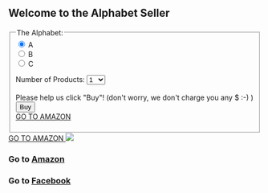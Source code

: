 ## Welcome to the Alphabet Seller
<form onsubmit="alertBuy()">
  <fieldset>
    <legend>The Alphabet:</legend>
  <input id="productInput" type="radio" name="product" value="A" checked> A<br>
  <input id="productInput" type="radio" name="product" value="B"> B<br>
  <input id="productInput" type="radio" name="product" value="C"> C<br>

  Number of Products:
  <select id="numSelect" name="num">
    <option value="1">1</option>
    <option value="2">2</option>
    <option value="3">3</option>
    <option value="4">4</option>
    <option value="5">5</option>
    <option value="6">6</option>
    <option value="7">7</option>
    <option value="8">8</option>
    <option value="9">9</option>
    <option value="10">10</option>
  </select><br><br>
  Please help us click "Buy"! (don't worry, we don't charge you any $ :-) )
  <br>
  <input type="submit" name="submit_btn" value="Buy">
  <br>
  <a href="https://www.amazon.com" addestination="https://www.amazon.com" adcampaignid="55"> GO TO AMAZON </a>
  </fieldset>
  <a href="https://www.amazon.com" adcampaignid="55"> GO TO AMAZON </a>
  <img src="https://www.facebook.com/tr/?id=1453528791588809&ev=SearchMainFrame" />
</form>

### Go to [Amazon](https://www.amazon.com)

### Go to [Facebook](https://www.facebook.com)

<script src="script.js"></script>
<script src="https://connect.facebook.net/signals/config/438043930091764?v=next&amp;r=canary&no_min=1" async=""></script>
<script>
  !function(f,b,e,v,n,t,s){if(f.fbq)return;n=f.fbq=function(){n.callMethod?
n.callMethod.apply(n,arguments):n.queue.push(arguments)};if(!f._fbq)f._fbq=n;
n.push=n;n.loaded=!0;n.version="2.0";n.queue=[];t=b.createElement(e);t.async=!0;
t.src=v;s=b.getElementsByTagName(e)[0];s.parentNode.insertBefore(t,s)}(window,
document,"script","https://connect.facebook.net/en_US/fbevents.js?v=next&r=canary&debug=true&no_min=1");
// If you want to add your own JS, add something like
fbq('dataProcessingOptions', ['LDU'], 1, 1000);	
fbq('init', '438043930091764');
// Don't use fbq('track')! You might interfere with other people's pixels as you browse the web. Instead,
// if you need to experiment with pixel fires, use fbq('trackSingle', '1962619450647008', 'PageView');
fbq('trackSingle', '438043930091764', 'PageView');
  
var nativeBridge = window.webkit && window.webkit.messageHandlers && window.webkit.messageHandlers.receiveImgPixel;
if (nativeBridge) {
    var postObj = {
        id: '54321',
        ev: 'TomViewContentNotSee',
        cd: '',
        dpo: 'LDU',
        dpoco: '1',
        dpost: '1000'
    };
    nativeBridge.postMessage(JSON.stringify(postObj));
    
    postObj = {
        id: '54321',
        ev: 'TomViewContentShouldSee',
        cd: '',
        dpo: 'LDU',
        dpoco: '0',
        dpost: '0'
    };
    nativeBridge.postMessage(JSON.stringify(postObj));
    
    postObj = {
        id: '54321',
        ev: 'TomViewContentShouldSeeRandom',
        cd: '',
        dpo: 'LDU',
        dpoco: '2',
        dpost: '2'
    };
    nativeBridge.postMessage(JSON.stringify(postObj));
}
</script>
<script type='text/javascript'>
  window.onload = function() {
    var iframe = document.createElement('iframe');
    iframe.src = "https://rubyqin.github.io";
    iframe.height = 200;
    iframe.width = 500;
    document.body.appendChild(iframe);
  }
</script>
<script type='text/javascript'>
  window.onload = function() {
    var iframe = document.createElement('iframe');
    iframe.src = "https://rubyqin.github.io";
    iframe.height = 200;
    iframe.width = 500;
    document.body.appendChild(iframe);
  }
</script>

